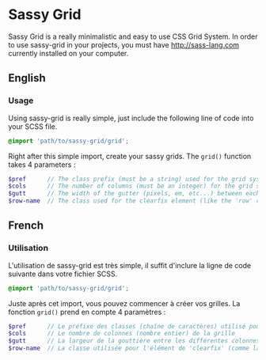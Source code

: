 # Sassy Grid
Sassy Grid is a really minimalistic and easy to use CSS Grid System.
In order to use sassy-grid in your projects, you must have http://sass-lang.com currently installed on your computer.

## English
### Usage
Using sassy-grid is really simple, just include the following line of code into your SCSS file.

```scss
@import 'path/to/sassy-grid/grid';
```

Right after this simple import, create your sassy grids.
The `grid()` function takes 4 parameters :
```scss
$pref      // The class prefix (must be a string) used for the grid system
$cols      // The number of columns (must be an integer) for the grid system
$gutt      // The width of the gutter (pixels, em, etc...) between each column
$row-name  // The class used for the clearfix element (like the 'row' class in bootstrap)
```

## French
### Utilisation
L'utilisation de sassy-grid est très simple, il suffit d'inclure la ligne de code suivante dans votre fichier SCSS.

```scss
@import 'path/to/sassy-grid/grid';
```

Juste après cet import, vous pouvez commencer à créer vos grilles.
La fonction `grid()` prend en compte 4 paramètres :
```scss
$pref      // Le préfixe des classes (chaîne de caractères) utilisé pour le système de grille
$cols      // Le nombre de colonnes (nombre entier) de la grille
$gutt      // La largeur de la gouttière entre les différentes colonnes (pixels, em, etc...)
$row-name  // La classe utilisée pour l'élément de 'clearfix' (comme la classe 'row' de bootstrap)
```
